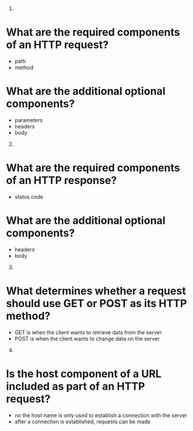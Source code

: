 1.

# What are the required components of an HTTP request?

- path
- method

# What are the additional optional components?

- parameters
- headers
- body

2.

# What are the required components of an HTTP response?

- status code

# What are the additional optional components?

- headers
- body

3.

# What determines whether a request should use GET or POST as its HTTP method?

- GET is when the client wants to retrieve data from the server
- POST is when the client wants to change data on the server

4.

# Is the host component of a URL included as part of an HTTP request?

- no the host name is only used to establish a connection with the server
- after a connection is established, requests can be made

